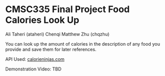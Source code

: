 # CMSC335 Final Project Food Calories Look Up


Ali Taheri (ataheri)
Chenqi Matthew Zhu (chqzhu)

You can look up the amount of calories in the description of any food you provide and save them for later references.

API Used: [calorieninjas.com](https://calorieninjas.com/)

Demonstration Video: TBD
